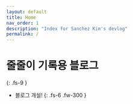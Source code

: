 ```yaml
---
layout: default
title: Home
nav_order: 1
description: "Index for Sanchez Kim's devlog"
permalink: /
---
```


# 줄줄이 기록용 블로그
{: .fs-9 }

- 블로그 개설! 
{: .fs-6 .fw-300 }

